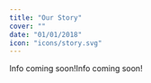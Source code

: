 ```yaml
---
title: "Our Story"
cover: ""
date: "01/01/2018"
icon: "icons/story.svg"
---
```


Info coming soon!Info coming soon!
